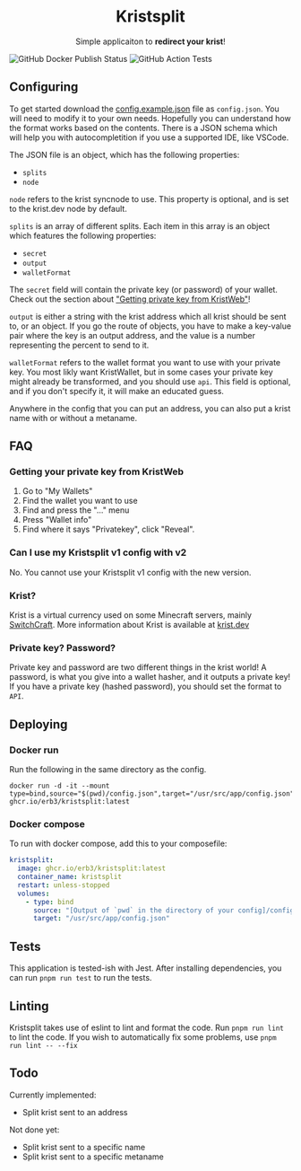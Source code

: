 <h1 align="center"> Kristsplit </h1>
<p align="center">Simple applicaiton to <strong>redirect your krist</strong>!</p>

![GitHub Docker Publish Status](https://img.shields.io/github/actions/workflow/status/Erb3/kristsplit/docker-image.yml?style=flat-square&logo=docker&label=Docker%20image)
![GitHub Action Tests](https://img.shields.io/github/actions/workflow/status/Erb3/kristsplit/ci.yml?style=flat-square&logo=jest&label=Tests)

## Configuring

To get started download the [config.example.json] file as `config.json`.
You will need to modify it to your own needs. Hopefully you can understand how the format works based on the contents.
There is a JSON schema which will help you with autocompletition if you use a supported IDE, like VSCode.

The JSON file is an object, which has the following properties:

- `splits`
- `node`

`node` refers to the krist syncnode to use. This property is optional, and is set to the krist.dev node by default.

`splits` is an array of different splits. Each item in this array is an object which features the following properties:

- `secret`
- `output`
- `walletFormat`

The `secret` field will contain the private key (or password) of your wallet.
Check out the section about ["Getting private key from KristWeb"](#getting-your-private-key-from-kristweb)!

`output` is either a string with the krist address which all krist should be sent to, or an object.
If you go the route of objects, you have to make a key-value pair where the key is an output address,
and the value is a number representing the percent to send to it.

`walletFormat` refers to the wallet format you want to use with your private key.
You most likly want KristWallet, but in some cases your private key might already be transformed, and you should use `api`.
This field is optional, and if you don't specify it, it will make an educated guess.

Anywhere in the config that you can put an address, you can also put a krist name with or without a metaname.

## FAQ

### Getting your private key from KristWeb

1. Go to "My Wallets"
2. Find the wallet you want to use
3. Find and press the "..." menu
4. Press "Wallet info"
5. Find where it says "Privatekey", click "Reveal".

### Can I use my Kristsplit v1 config with v2

No. You cannot use your Kristsplit v1 config with the new version.

### Krist?

Krist is a virtual currency used on some Minecraft servers, mainly [SwitchCraft](https://sc3.io).
More information about Krist is available at [krist.dev](https://krist.dev)

### Private key? Password?

Private key and password are two different things in the krist world!
A password, is what you give into a wallet hasher, and it outputs a private key!
If you have a private key (hashed password), you should set the format to `API`.

## Deploying

### Docker run

Run the following in the same directory as the config.

```shell
docker run -d -it --mount type=bind,source="$(pwd)/config.json",target="/usr/src/app/config.json" ghcr.io/erb3/kristsplit:latest
```

### Docker compose

To run with docker compose, add this to your composefile:

```yml
kristsplit:
  image: ghcr.io/erb3/kristsplit:latest
  container_name: kristsplit
  restart: unless-stopped
  volumes:
    - type: bind
      source: "[Output of `pwd` in the directory of your config]/config.json"
      target: "/usr/src/app/config.json"
```

## Tests

This application is tested-ish with Jest. After installing dependencies, you can run `pnpm run test` to run the tests.

## Linting

Kristsplit takes use of eslint to lint and format the code. Run `pnpm run lint` to lint the code.
If you wish to automatically fix some problems, use `pnpm run lint -- --fix`

## Todo

Currently implemented:

- Split krist sent to an address

Not done yet:

- Split krist sent to a specific name
- Split krist sent to a specific metaname

[config.example.json]: https://raw.githubusercontent.com/Erb3/Kristsplit/main/config.example.json "Example configuration file"
